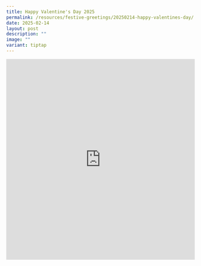 ```yaml
---
title: Happy Valentine's Day 2025
permalink: /resources/festive-greetings/20250214-happy-valentines-day/
date: 2025-02-14
layout: post
description: ""
image: ""
variant: tiptap
---
```

<div class="iframe-wrapper">
<iframe style="border:none;overflow:hidden" height="536" width="100%" allowfullscreen="true" frameborder="0" src="https://www.facebook.com/plugins/post.php?href=https%3A%2F%2Fwww.facebook.com%2Falpshealthcaresupplychain%2Fposts%2Fpfbid02QbxDvPQM6d9MvEkHhFWfDhWFYGpQEcT431YUf8mxMEcieZKStfkigXLrHFpjk1J1l&amp;show_text=true&amp;width=100%"></iframe>
</div>
<p></p>
